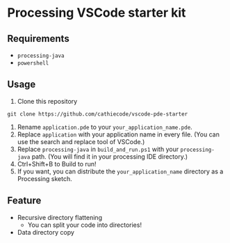 # Processing VSCode starter kit

## Requirements
- `processing-java`
- `powershell`

## Usage
1. Clone this repository
```
git clone https://github.com/cathiecode/vscode-pde-starter
``` 
1. Rename `application.pde` to your `your_application_name.pde`.
1. Replace `application` with your application name in every file. (You can use the search and replace tool of VSCode.)
1. Replace `processing-java` in `build_and_run.ps1` with your `processing-java` path. (You will find it in your processing IDE directory.)
1. Ctrl+Shift+B to Build to run!
1. If you want, you can distribute the `your_application_name` directory as a Processing sketch.

## Feature
- Recursive directory flattening
  - You can split your code into directories!
- Data directory copy
